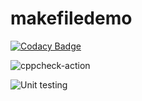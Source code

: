 # makefiledemo

[![Codacy Badge](https://api.codacy.com/project/badge/Grade/20b661ae744543d2a041f1eed68d2e5a)](https://app.codacy.com/manual/vijaymksv/makefiledemo?utm_source=github.com&utm_medium=referral&utm_content=vijaymksv/makefiledemo&utm_campaign=Badge_Grade_Dashboard)



![cppcheck-action](https://github.com/vijaymksv/makefiledemo/workflows/cppcheck-action/badge.svg)

![Unit testing](https://github.com/vijaymksv/makefiledemo/workflows/Unit%20testing/badge.svg)


